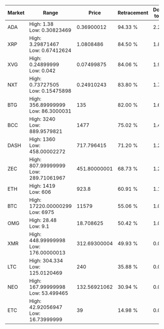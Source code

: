 | Market | Range | Price| Retracement | Doubles to 50% |
| --- | --- | --- | --- | --- |
| ADA | High: 1.38<br />Low: 0.30823469 | 0.36900012 | 94.33 % | 2.29 |
| XRP | High: 3.29871467<br />Low: 0.67412624 | 1.0808486 | 84.50 % | 1.84 |
| XVG | High: 0.24899999<br />Low: 0.042 | 0.07499875 | 84.06 % | 1.94 |
| NXT | High: 0.73727505<br />Low: 0.15475898 | 0.24910243 | 83.80 % | 1.79 |
| BTG | High: 356.89999999<br />Low: 86.3000031 | 135 | 82.00 % | 1.64 |
| BCC | High: 3240<br />Low: 889.9579821 | 1477 | 75.02 % | 1.40 |
| DASH | High: 1360<br />Low: 458.00002272 | 717.796415 | 71.20 % | 1.27 |
| ZEC | High: 807.99999999<br />Low: 289.71061967 | 451.80000001 | 68.73 % | 1.21 |
| ETH | High: 1419<br />Low: 606 | 923.8 | 60.91 % | 1.10 |
| BTC | High: 17220.00000299<br />Low: 6975 | 11579 | 55.06 % | 1.04 |
| OMG | High: 28.48<br />Low: 9.1 | 18.708625 | 50.42 % | 1.00 |
| XMR | High: 448.99999998<br />Low: 176.00000013 | 312.69300004 | 49.93 % | 0.00 |
| LTC | High: 304.334<br />Low: 125.0120469 | 240 | 35.88 % | 0.00 |
| NEO | High: 167.99999998<br />Low: 53.499465 | 132.56921062 | 30.94 % | 0.00 |
| ETC | High: 42.92056947<br />Low: 16.73999999 | 39 | 14.98 % | 0.00 |
